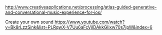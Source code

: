 http://www.creativeapplications.net/processing/atlas-guided-generative-and-conversational-music-experience-for-ios/

Create your own sound
https://www.youtube.com/watch?v=Bk8rLzzSink&list=PLRqwX-V7Uu6aFcVjlDAkkGIixw70s7jpW&index=6

